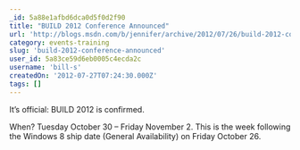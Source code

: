 ```yaml
---
_id: 5a88e1afbd6dca0d5f0d2f90
title: "BUILD 2012 Conference Announced"
url: 'http://blogs.msdn.com/b/jennifer/archive/2012/07/26/build-2012-conference-announced.aspx'
category: events-training
slug: 'build-2012-conference-announced'
user_id: 5a83ce59d6eb0005c4ecda2c
username: 'bill-s'
createdOn: '2012-07-27T07:24:30.000Z'
tags: []
---
```


It’s official:  BUILD 2012 is confirmed. 

When?  Tuesday October 30 – Friday November 2.  This is the week following the Windows 8 ship date (General Availability) on Friday October 26.
